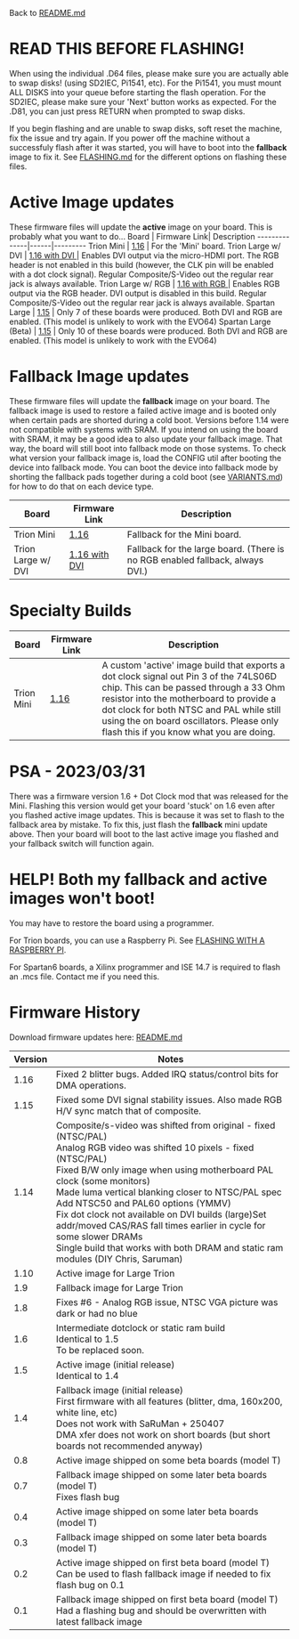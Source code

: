Back to [README.md](../README.md)

# READ THIS BEFORE FLASHING!

When using the individual .D64 files, please make sure you are actually able to swap disks! (using SD2IEC, Pi1541, etc).  For the Pi1541, you must mount ALL DISKS into your queue before starting the flash operation.  For the SD2IEC, please make sure your 'Next' button works as expected.  For the .D81, you can just press RETURN when prompted to swap disks.

If you begin flashing and are unable to swap disks, soft reset the machine, fix the issue and try again.  If you power off the machine without a successfuly flash after it was started, you will have to boot into the **fallback** image to fix it.  See [FLASHING.md](FLASHING.md) for the different options on flashing these files.

# Active Image updates

These firmware files will update the **active** image on your board.  This is probably what you want to do...
Board         | Firmware Link| Description
--------------|------|---------
Trion Mini    | [1.16](https://accentual.com/vicii-kawari/downloads/flash/LH/kawari_flash_1.16_MAINLH_multiboot.zip) | For the 'Mini' board.
Trion Large w/ DVI   | [1.16 with DVI ](https://accentual.com/vicii-kawari/downloads/flash/LG/kawari_flash_1.16_MAINLG-DVI_multiboot.zip) | Enables DVI output via the micro-HDMI port. The RGB header is not enabled in this build (however, the CLK pin will be enabled with a dot clock signal). Regular Composite/S-Video out the regular rear jack is always available.
Trion Large w/ RGB   | [1.16 with RGB ](https://accentual.com/vicii-kawari/downloads/flash/LG/kawari_flash_1.16_MAINLG-RGB_multiboot.zip) | Enables RGB output via the RGB header. DVI output is disabled in this build. Regular Composite/S-Video out the regular rear jack is always available.
Spartan Large | [1.15](https://accentual.com/vicii-kawari/downloads/flash/LD/kawari_flash_1.15_MAINLD_multiboot.zip) | Only 7 of these boards were produced. Both DVI and RGB are enabled. (This model is unlikely to work with the EVO64)
Spartan Large (Beta) | [1.15](https://accentual.com/vicii-kawari/downloads/flash/T/kawari_flash_1.15_MAIN_multiboot.zip) | Only 10 of these boards were produced. Both DVI and RGB are enabled. (This model is unlikely to work with the EVO64)
# Fallback Image updates

These firmware files will update the **fallback** image on your board.  The fallback image is used to restore a failed active image and is booted only when certain pads are shorted during a cold boot.  Versions before 1.14 were not compatible with systems with SRAM.  If you intend on using the board with SRAM, it may be a good idea to also update your fallback image.  That way, the board will still boot into fallback mode on those systems.  To check what version your fallback image is, load the CONFIG util after booting the device into fallback mode.  You can boot the device into fallback mode by shorting the fallback pads together during a cold boot (see [VARIANTS.md](VARIANTS.md)) for how to do that on each device type.

Board         | Firmware Link| Description
--------------|------|---------
Trion Mini    | [1.16](https://accentual.com/vicii-kawari/downloads/flash/LH/kawari_flash_1.16_MAINLH_golden.zip) | Fallback for the Mini board.
Trion Large w/ DVI   | [1.16 with DVI ](https://accentual.com/vicii-kawari/downloads/flash/LG/kawari_flash_1.16_MAINLG-DVI_golden.zip) | Fallback for the large board.  (There is no RGB enabled fallback, always DVI.)

# Specialty Builds

Board         | Firmware Link| Description
--------------|------|---------
Trion Mini    | [1.16](https://accentual.com/vicii-kawari/downloads/flash/LH/kawari_flash_1.16_MAINLH-DOTC_multiboot.zip) | A custom 'active' image build that exports a dot clock signal out Pin 3 of the 74LS06D chip.  This can be passed through a 33 Ohm resistor into the motherboard to provide a dot clock for both NTSC and PAL while still using the on board oscillators. Please only flash this if you know what you are doing.

# PSA - 2023/03/31

There was a firmware version 1.6 + Dot Clock mod that was released for the Mini.  Flashing this version would get your board 'stuck' on 1.6 even after you flashed active image updates.  This is because it was set to flash to the fallback area by mistake.  To fix this, just flash the **fallback** mini update above.  Then your board will boot to the last active image you flashed and your fallback switch will function again.

# HELP! Both my fallback and active images won't boot!

You may have to restore the board using a programmer.

For Trion boards, you can use a Raspberry Pi. See [FLASHING WITH A RASPBERRY PI](../util/raspi/README.md).

For Spartan6 boards, a Xilinx programmer and ISE 14.7 is required to flash an .mcs file. Contact me if you need this.

# Firmware History

Download firmware updates here: [README.md](../disks/util/flash/README.md)

Version | Notes
--------|--------
1.16    | Fixed 2 blitter bugs. Added IRQ status/control bits for DMA operations.
1.15    | Fixed some DVI signal stability issues. Also made RGB H/V sync match that of composite.
1.14    | Composite/s-video was shifted from original - fixed (NTSC/PAL)<br>Analog RGB video was shifted 10 pixels - fixed (NTSC/PAL)<br>Fixed B/W only image when using motherboard PAL clock (some monitors)<br>Made luma vertical blanking closer to NTSC/PAL spec<br>Add NTSC50 and PAL60 options (YMMV)<br>Fix dot clock not available on DVI builds (large)<nr>Set addr/moved CAS/RAS fall times earlier in cycle for some slower DRAMs<br>Single build that works with both DRAM and static ram modules (DIY Chris, Saruman)
1.10    | Active image for Large Trion
1.9     | Fallback image for Large Trion
1.8     | Fixes #6 - Analog RGB issue, NTSC VGA picture was dark or had no blue
1.6     | Intermediate dotclock or static ram build<br>Identical to 1.5<br>To be replaced soon.
1.5     | Active image (initial release)<br>Identical to 1.4
1.4     | Fallback image (initial release)<br>First firmware with all features (blitter, dma, 160x200, white line, etc)<br>Does not work with SaRuMan + 250407<br>DMA xfer does not work on short boards (but short boards not recommended anyway)
0.8     | Active image shipped on some beta boards (model T)
0.7     | Fallback image shipped on some later beta boards (model T)<br>Fixes flash bug
0.4     | Active image shipped on some later beta boards (model T)
0.3     | Fallback image shipped on some later beta boards (model T)
0.2     | Active image shipped on first beta board (model T)<br>Can be used to flash fallback image if needed to fix flash bug on 0.1
0.1     | Fallback image shipped on first beta board (model T)<br>Had a flashing bug and should be overwritten with latest fallback image
